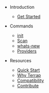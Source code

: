 
- Introduction
  - [Get Started](get-started/README.md)

- Commands
  - [init](init.md)
  - [Scan](scan.md)
  - [whats-new](whats-new.md)
  - [Providers](providers.md)

- Resources
  - [Quick Start]("quickstart.md)
  - [Why Terrap](why-rod.md)
  - [Compatibility](compatibility.md)
  - [Contribute](contribute-doc.md)